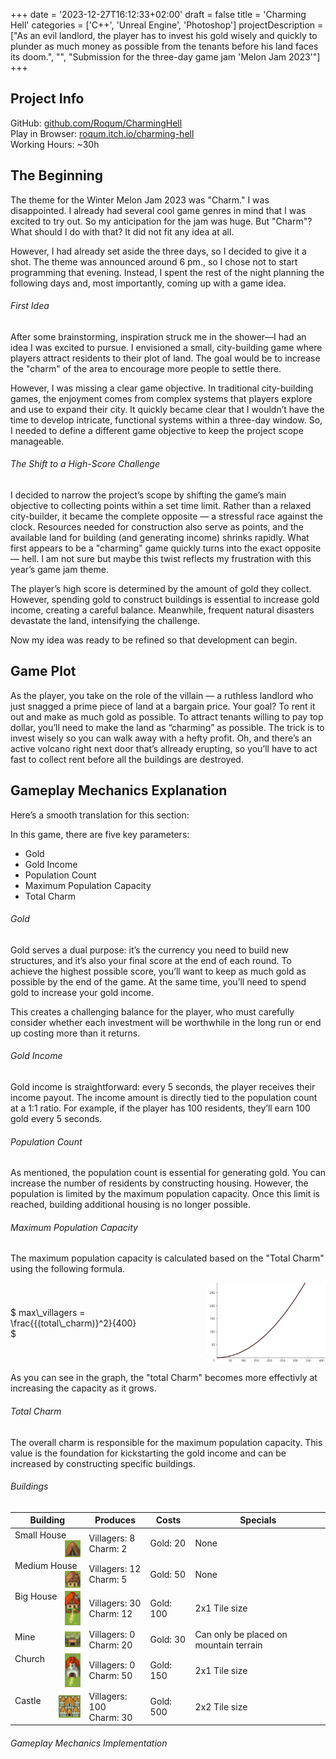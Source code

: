 +++
date = '2023-12-27T16:12:33+02:00'
draft = false
title = 'Charming Hell'
categories = ['C++', 'Unreal Engine', 'Photoshop']
projectDescription = ["As an evil landlord, the player has to invest his gold wisely and quickly to plunder as much money as possible from the tenants before his land faces its doom.", "", "Submission for the three-day game jam 'Melon Jam 2023'"]
+++

## Project Info

GitHub: [github.com/Roqum/CharmingHell](https://github.com/Roqum/CharmingHell_3DayGameJam)\
Play in Browser: [roqum.itch.io/charming-hell](https://roqum.itch.io/charming-hell)\
Working Hours: ~30h


## The Beginning

The theme for the Winter Melon Jam 2023 was "Charm." I was disappointed. I already had several cool game genres in mind that I was excited to try out. So my anticipation for the jam was huge. But "Charm"? What should I do with that? It did not fit any idea at all.

However, I had already set aside the three days, so I decided to give it a shot. The theme was announced around 6 pm., so I chose not to start programming that evening. Instead, I spent the rest of the night planning the following days and, most importantly, coming up with a game idea.

###### First Idea

After some brainstorming, inspiration struck me in the shower—I had an idea I was excited to pursue. I envisioned a small, city-building game where players attract residents to their plot of land. The goal would be to increase the "charm" of the area to encourage more people to settle there.

However, I was missing a clear game objective. In traditional city-building games, the enjoyment comes from complex systems that players explore and use to expand their city. It quickly became clear that I wouldn’t have the time to develop intricate, functional systems within a three-day window. So, I needed to define a different game objective to keep the project scope manageable.

###### The Shift to a High-Score Challenge

I decided to narrow the project’s scope by shifting the game’s main objective to collecting points within a set time limit. Rather than a relaxed city-builder, it became the complete opposite — a stressful race against the clock. Resources needed for construction also serve as points, and the available land for building (and generating income) shrinks rapidly. What first appears to be a "charming" game quickly turns into the exact opposite — hell. I am not sure but maybe this twist reflects my frustration with this year’s game jam theme.

The player’s high score is determined by the amount of gold they collect. However, spending gold to construct buildings is essential to increase gold income, creating a careful balance. Meanwhile, frequent natural disasters devastate the land, intensifying the challenge.

Now my idea was ready to be refined so that development can begin.

## Game Plot

As the player, you take on the role of the villain — a ruthless landlord who just snagged a prime piece of land at a bargain price. Your goal? To rent it out and make as much gold as possible. To attract tenants willing to pay top dollar, you’ll need to make the land as “charming” as possible. The trick is to invest wisely so you can walk away with a hefty profit. Oh, and there’s an active volcano right next door that’s allready erupting, so you’ll have to act fast to collect rent before all the buildings are destroyed.

## Gameplay Mechanics Explanation


Here’s a smooth translation for this section:

In this game, there are five key parameters:

- Gold
- Gold Income
- Population Count
- Maximum Population Capacity
- Total Charm
###### Gold
Gold serves a dual purpose: it’s the currency you need to build new structures, and it’s also your final score at the end of each round. To achieve the highest possible score, you’ll want to keep as much gold as possible by the end of the game. At the same time, you’ll need to spend gold to increase your gold income.

This creates a challenging balance for the player, who must carefully consider whether each investment will be worthwhile in the long run or end up costing more than it returns.
###### Gold Income
Gold income is straightforward: every 5 seconds, the player receives their income payout. The income amount is directly tied to the population count at a 1:1 ratio.
For example, if the player has 100 residents, they’ll earn 100 gold every 5 seconds.
###### Population Count
As mentioned, the population count is essential for generating gold. You can increase the number of residents by constructing housing. However, the population is limited by the maximum population capacity. Once this limit is reached, building additional housing is no longer possible.
###### Maximum Population Capacity
The maximum population capacity is calculated based on the "Total Charm" using the following formula.


<div style="display: flex; flex-direction: row; gap: 100px; align-items: center; justify-content: center;">
<div width="300"> $ max\_villagers = \frac{{(total\_charm)}^2}{400} $</div>
<div>
    <img align="left" padding="50px" width="300" src="/images/CharmingHell/maxVillagerCalculationGraph.jpg"/>
</div>
</div>

As you can see in the graph, the "total Charm" becomes more effectivly at increasing the capacity as it grows. 

###### Total Charm
The overall charm is responsible for the maximum population capacity. This value is the foundation for kickstarting the gold income and can be increased by constructing specific buildings. 

###### Buildings

| Building     | Produces                                                              | Costs                             | Specials                                     |
| ------------ | ------------------------------                                        | -----------                       | --------------------------------------       |
| Small House <img align="right"  width="25" src="/images/CharmingHell/SmallHouse.png"/>  | Villagers: 8 <br/> Charm: 2    | Gold: 20    | None                              |
| Medium House <img align="right"  width="25" src="/images/CharmingHell/MediumHouse.png"/> | Villagers: 12 <br/> Charm: 5   | Gold: 50    | None                             |
| Big House  <img align="right"  width="25" src="/images/CharmingHell/BigHouse.png"/>   | Villagers: 30 <br/> Charm: 12  | Gold: 100   | 2x1 Tile size                       |
| Mine  <img align="right"  width="25" src="/images/CharmingHell/Mine.png"/>        | Villagers: 0 <br/> Charm: 20   | Gold: 30    | Can only be placed on mountain terrain  |
| Church  <img align="right"  width="25" src="/images/CharmingHell/Church.png"/>      |Villagers: 0  <br/> Charm: 50  | Gold: 150   | 2x1 Tile size                          |
| Castle <img align="right"  width="35" src="/images/CharmingHell/Castle.png"/>       | Villagers: 100 <br/> Charm: 30   | Gold: 500     | 2x2 Tile size                     |





###### Gameplay Mechanics Implementation